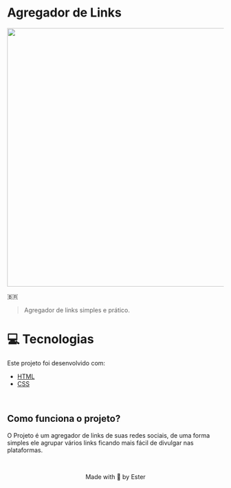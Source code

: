 # Agregador de Links
 

<p align="center">
   <img src="" width="600">
</p>

🇧🇷
> Agregador de links simples e prático.

# :computer: Tecnologias

Este projeto foi desenvolvido com:

- [HTML](https://www.w3schools.com/html/default.asp)
- [CSS](https://www.w3schools.com/css/default.asp) 

<br>

## Como funciona o projeto?
O Projeto é um agregador de links de suas redes sociais, de uma forma simples ele agrupar vários links ficando mais fácil de divulgar nas plataformas.

<br>

<p align="center">Made with 💜 by Ester</p>
